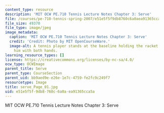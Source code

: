 ```yaml
---
content_type: resource
description: 'MIT OCW PE.710 Tennis Lecture Notes Chapter 3: Serve'
file: /courses/pe-710-tennis-spring-2007/e51e5f5f9db8760c6a0aea91365cca5a_serve_Page_01.jpg
file_size: 49370
file_type: image/jpeg
image_metadata:
  caption: 'MIT OCW PE.710 Tennis Lecture Notes Chapter 3: Serve'
  credit: 'Credit: Photo by MIT OpenCourseWare.'
  image-alt: A tennis player stands at the baseline holding the racket in front of
    him with both hands.
learning_resource_types: []
license: https://creativecommons.org/licenses/by-nc-sa/4.0/
ocw_type: OCWImage
parent_title: Serve
parent_type: CourseSection
parent_uid: bb9aed9e-e26e-1e7c-4759-fe2fc9c249f7
resourcetype: Image
title: serve_Page_01.jpg
uid: e51e5f5f-9db8-760c-6a0a-ea91365cca5a
---
```

MIT OCW PE.710 Tennis Lecture Notes Chapter 3: Serve